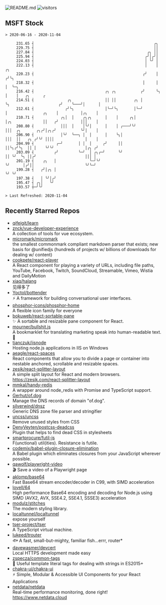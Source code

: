 ![README.md](https://github.com/Gerhut/Gerhut/workflows/README.md/badge.svg)
![visitors](https://visitors.vercel.app/Gerhut/Gerhut?token=8cf69d1f6813d272ef062726b6070c9be4ff72038cfe5a7ded7384a8da65d866)

## MSFT Stock

```
> 2020-06-16 - 2020-11-04

     231.65 ┤                                                      ╭╮                                            
     229.75 ┤                                                      ││                                            
     227.84 ┤                                                   ╭╮ ││                                            
     225.94 ┤                                                  ╭╯│╭╯│                                            
     224.03 ┤                                                  │ ╰╯ │                                            
     222.13 ┤                                                  │    │                          ╭╮                
     220.23 ┤                                                 ╭╯    │                         ╭╯╰╮               
     218.32 ┤                                                 │     │                         │  ╰─╮             
     216.42 ┤                                ╭╮ ╭╮           ╭╯     ╰╮                        │    │   ╭╮      ╭ 
     214.51 ┤               ╭╮               ││ ││        ╭╮ │       ╰╮                      ╭╯    ╰───╯│      │ 
     212.61 ┤              ╭╯╰╮              │╰─╯╰╮       │╰─╯        │                ╭╮    │          │╭╮    │ 
     210.71 ┤            ╭╮│  │    ╭╮╭╮      │    │     ╭╮│           │╭╮              ││   ╭╯          │││    │ 
     208.80 ┤            │││  │    │╰╯│      │    │ ╭───╯╰╯           │││  ╭╮       ╭╮╭╯│╭╮╭╯           ╰╯│    │ 
     206.90 ┤            │╰╯  ╰──╮ │  │      │    ╰╮│                 │││  ││   ╭╮ ╭╯╰╯ ││││              │    │ 
     204.99 ┤          ╭─╯       │ │  │     ╭╯     ││                 ││╰╮╭╯╰╮  ││ │    ╰╯╰╯              │╭╮ ╭╯ 
     203.09 ┤         ╭╯         ╰─╯  │ ╭╮╭─╯      ╰╯                 ││ ╰╯  ╰╮ ││╭╯                      │││ │  
     201.19 ┤    ╭╮   │               ╰─╯╰╯                           ╰╯      │╭╯││                       ╰╯╰─╯  
     199.28 ┤   ╭╯│╭╮ │                                                       ╰╯ ╰╯                              
     197.38 ┤   │ ╰╯│╭╯                                                                                          
     195.47 ┤ ╭╮│   ╰╯                                                                                           
     193.57 ┼─╯╰╯                                                                                                

> Last Refreshed: 2020-11-04
```

## Recently Starred Repos

- [qifeigit/learn](https://github.com/qifeigit/learn)  
- [znck/vue-developer-experience](https://github.com/znck/vue-developer-experience)  
  A collection of tools for vue ecosystem.
- [micromark/micromark](https://github.com/micromark/micromark)  
  the smallest commonmark compliant markdown parser that exists; new basis for @unifiedjs (hundreds of projects w/ billions of downloads for dealing w/ content)
- [cookpete/react-player](https://github.com/cookpete/react-player)  
  A React component for playing a variety of URLs, including file paths, YouTube, Facebook, Twitch, SoundCloud, Streamable, Vimeo, Wistia and DailyMotion
- [xiaq/halang](https://github.com/xiaq/halang)  
  见得多了
- [Yoctol/bottender](https://github.com/Yoctol/bottender)  
  ⚡️ A framework for building conversational user interfaces.
- [phosphor-icons/phosphor-home](https://github.com/phosphor-icons/phosphor-home)  
  A flexible icon family for everyone
- [bokuweb/react-sortable-pane](https://github.com/bokuweb/react-sortable-pane)  
  :sparkles: A sortable and resizable pane component for React.
- [mourner/bullshit.js](https://github.com/mourner/bullshit.js)  
  A bookmarklet for translating marketing speak into human-readable text. :poop:
- [tjanczuk/iisnode](https://github.com/tjanczuk/iisnode)  
  Hosting node.js applications in IIS on Windows
- [aeagle/react-spaces](https://github.com/aeagle/react-spaces)  
  React components that allow you to divide a page or container into nestable anchored, scrollable and resizable spaces.
- [zesik/react-splitter-layout](https://github.com/zesik/react-splitter-layout)  
  A simple split layout for React and modern browsers. https://zesik.com/react-splitter-layout
- [mmkal/handy-redis](https://github.com/mmkal/handy-redis)  
  A wrapper around node_redis with Promise and TypeScript support.
- [Gerhut/of.dog](https://github.com/Gerhut/of.dog)  
  Manage the DNS records of domain "of.dog".
- [silverwind/dnsz](https://github.com/silverwind/dnsz)  
  Generic DNS zone file parser and stringifier
- [uncss/uncss](https://github.com/uncss/uncss)  
  Remove unused styles from CSS
- [DenyVeyten/postcss-deadcss](https://github.com/DenyVeyten/postcss-deadcss)  
  Plugin that helps to find dead CSS in stylesheets
- [smartprocure/futil-js](https://github.com/smartprocure/futil-js)  
  F(unctional) util(ities). Resistance is futile.
- [codemix/babel-plugin-closure-elimination](https://github.com/codemix/babel-plugin-closure-elimination)  
  A Babel plugin which eliminates closures from your JavaScript wherever possible.
- [qawolf/playwright-video](https://github.com/qawolf/playwright-video)  
  🎬 Save a video of a Playwright page
- [aklomp/base64](https://github.com/aklomp/base64)  
  Fast Base64 stream encoder/decoder in C99, with SIMD acceleration
- [lovell/64](https://github.com/lovell/64)  
  High performance Base64 encoding and decoding for Node.js using SIMD (AVX2, AVX, SSE4.2, SSE4.1, SSSE3) acceleration
- [modulz/stitches](https://github.com/modulz/stitches)  
  The modern styling library.
- [localtunnel/localtunnel](https://github.com/localtunnel/localtunnel)  
  expose yourself
- [tser-project/tser](https://github.com/tser-project/tser)  
  A TypeScript virtual machine.
- [lukeed/trouter](https://github.com/lukeed/trouter)  
  :fish: A fast, small-but-mighty, familiar fish...errr, router*
- [davewasmer/devcert](https://github.com/davewasmer/devcert)  
  Local HTTPS development made easy
- [zspecza/common-tags](https://github.com/zspecza/common-tags)  
  🔖 Useful template literal tags for dealing with strings in ES2015+
- [chakra-ui/chakra-ui](https://github.com/chakra-ui/chakra-ui)  
  ⚡️ Simple, Modular & Accessible UI Components for your React Applications
- [netdata/netdata](https://github.com/netdata/netdata)  
  Real-time performance monitoring, done right! https://www.netdata.cloud
